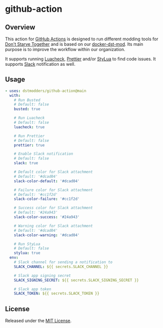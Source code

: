 # github-action

## Overview

This action for [GitHub Actions][] is designed to run different modding tools
for [Don't Starve Together][] and is based on our [docker-dst-mod][]. Its main
purpose is to improve the workflow within our organization.

It supports running [Luacheck][], [Prettier][] and/or [StyLua][] to find code
issues. It supports [Slack][] notification as well.

## Usage

```yml
- uses: dstmodders/github-action@main
  with:
    # Run Busted
    # Default: false
    busted: true

    # Run Luacheck
    # Default: false
    luacheck: true

    # Run Prettier
    # Default: false
    prettier: true

    # Enable Slack notification
    # Default: false
    slack: true

    # Default color for Slack attachment
    # Default: '#dcad04'
    slack-color-default: '#dcad04'

    # Failure color for Slack attachment
    # Default: '#cc1f2d'
    slack-color-failure: '#cc1f2d'

    # Success color for Slack attachment
    # Default: '#24a943'
    slack-color-success: '#24a943'

    # Warning color for Slack attachment
    # Default: '#dcad04'
    slack-color-warning: '#dcad04'

    # Run StyLua
    # Default: false
    stylua: true
  env:
    # Slack channel for sending a notification to
    SLACK_CHANNEL: ${{ secrets.SLACK_CHANNEL }}

    # Slack app signing secret
    SLACK_SIGNING_SECRET: ${{ secrets.SLACK_SIGNING_SECRET }}

    # Slack app token
    SLACK_TOKEN: ${{ secrets.SLACK_TOKEN }}
```

## License

Released under the [MIT License](https://opensource.org/licenses/MIT).

[docker-dst-mod]: https://github.com/dstmodders/docker-dst-mod
[don't starve together]: https://www.klei.com/games/dont-starve-together
[github actions]: https://github.com/features/actions
[luacheck]: https://github.com/mpeterv/luacheck
[prettier]: https://prettier.io/
[slack]: https://slack.com/
[stylua]: https://github.com/JohnnyMorganz/StyLua
